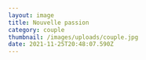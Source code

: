 ```yaml
---
layout: image
title: Nouvelle passion
category: couple
thumbnail: /images/uploads/couple.jpg
date: 2021-11-25T20:48:07.590Z
---
```

